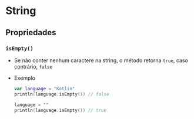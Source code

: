 # String

## Propriedades

### ```isEmpty()```

* Se não conter nenhum caractere na string, o método retorna ```true```, caso contrário, ```false```
  
* Exemplo
  
  ```kotlin
  var language = "Kotlin"
  println(language.isEmpty()) // false

  language = ""
  println(language.isEmpty()) // true
  ```
  
